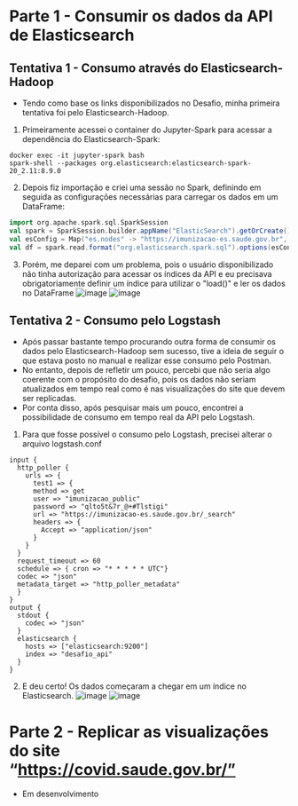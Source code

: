 # Parte 1 - Consumir os dados da API de Elasticsearch
## Tentativa 1 - Consumo através do Elasticsearch-Hadoop
- Tendo como base os links disponibilizados no Desafio, minha primeira tentativa foi pelo Elasticsearch-Hadoop.
1. Primeiramente acessei o container do Jupyter-Spark para acessar a dependência do Elasticsearch-Spark:
```
docker exec -it jupyter-spark bash
spark-shell --packages org.elasticsearch:elasticsearch-spark-20_2.11:8.9.0
```
2. Depois fiz importação e criei uma sessão no Spark, definindo em seguida as configurações necessárias para carregar os dados em um DataFrame:
```scala
import org.apache.spark.sql.SparkSession
val spark = SparkSession.builder.appName("ElasticSearch").getOrCreate()
val esConfig = Map("es.nodes" -> "https://imunizacao-es.saude.gov.br", "es.net.http.auth.user" -> "imunizacao_public", "es.net.http.auth.pass" -> "qlto5t&7r_@+#Tlstigi", "es.resource.read" -> "desc-imunizacao-v5", "es.nodes.wan.only" -> "true", "es.port" -> "443")
val df = spark.read.format("org.elasticsearch.spark.sql").options(esConfig).load()
```
3. Porém, me deparei com um problema, pois o usuário disponibilizado não tinha autorização para acessar os índices da API e eu precisava obrigatoriamente definir um índice para utilizar o "load()" e ler os dados no DataFrame
![image](https://github.com/Marinaafc/desafio-semantix/assets/107056644/72f3910e-29ec-4b44-8679-546027a70fbd)
![image](https://github.com/Marinaafc/desafio-semantix/assets/107056644/5606c120-0dcf-49bf-9836-442265fd33ff)


## Tentativa 2 - Consumo pelo Logstash
- Após passar bastante tempo procurando outra forma de consumir os dados pelo Elasticsearch-Hadoop sem sucesso, tive a ideia de seguir o que estava posto no manual e realizar esse consumo pelo Postman.
- No entanto, depois de refletir um pouco, percebi que não seria algo coerente com o propósito do desafio, pois os dados não seriam atualizados em tempo real como é nas visualizações do site que devem ser replicadas.
- Por conta disso, após pesquisar mais um pouco, encontrei a possibilidade de consumo em tempo real da API pelo Logstash.
1. Para que fosse possível o consumo pelo Logstash, precisei alterar o arquivo logstash.conf
```
input {
  http_poller {
    urls => {
      test1 => {
      method => get
      user => "imunizacao_public"
      password => "qlto5t&7r_@+#Tlstigi"
      url => "https://imunizacao-es.saude.gov.br/_search"
      headers => {
        Accept => "application/json"
      }
    }
  }
  request_timeout => 60
  schedule => { cron => "* * * * * UTC"}
  codec => "json"
  metadata_target => "http_poller_metadata"
  }
}
output {
  stdout {
    codec => "json"
  }
  elasticsearch {
    hosts => ["elasticsearch:9200"]
    index => "desafio_api"
  }
}
```
2. E deu certo! Os dados começaram a chegar em um índice no Elasticsearch.
![image](https://github.com/Marinaafc/desafio-semantix/assets/107056644/141a1681-1620-49f4-9c63-1d0d5c23b33f)
![image](https://github.com/Marinaafc/desafio-semantix/assets/107056644/977dfcc0-b87d-4f9f-9a23-f3476c17457b)



# Parte 2 - Replicar as visualizações do site “https://covid.saude.gov.br/”
- Em desenvolvimento
